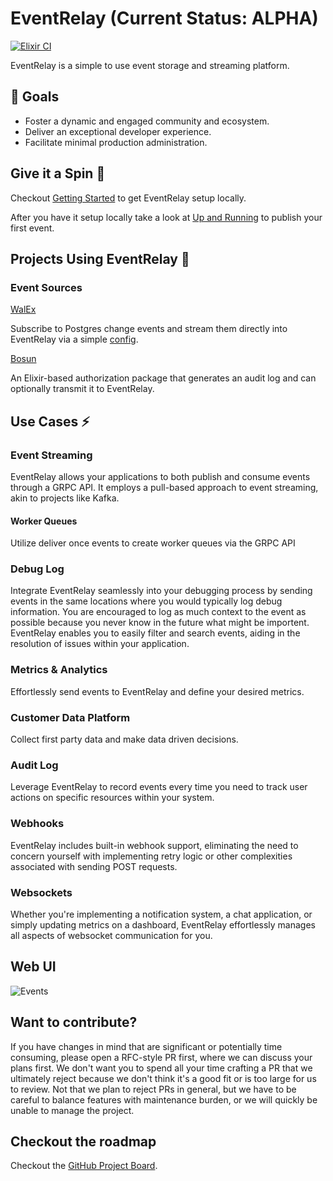 # EventRelay (Current Status: ALPHA)

[![Elixir CI](https://github.com/eventrelay/eventrelay/actions/workflows/elixir.yml/badge.svg)](https://github.com/eventrelay/eventrelay/actions/workflows/elixir.yml)

EventRelay is a simple to use event storage and streaming platform. 

## 🥅 Goals

- Foster a dynamic and engaged community and ecosystem.
- Deliver an exceptional developer experience.
- Facilitate minimal production administration.

## Give it a Spin 🚀

Checkout [Getting Started](https://github.com/eventrelay/eventrelay/wiki/Getting-Started) to get EventRelay setup locally.

After you have it setup locally take a look at [Up and Running](https://github.com/eventrelay/eventrelay/wiki/Up-and-Running) to publish your first event.


## Projects Using EventRelay 🤝

### Event Sources

[WalEx](https://github.com/cpursley/walex)

Subscribe to Postgres change events and stream them directly into EventRelay via a simple [config]([https://github.com/eventrelay](https://github.com/cpursley/walex?tab=readme-ov-file#destinations)).

[Bosun](https://github.com/themusicman/bosun) 

An Elixir-based authorization package that generates an audit log and can optionally transmit it to EventRelay.


## Use Cases ⚡

### Event Streaming

EventRelay allows your applications to both publish and consume events through a GRPC API. It employs a pull-based approach to event streaming, akin to projects like Kafka.

#### Worker Queues

Utilize deliver once events to create worker queues via the GRPC API

### Debug Log

Integrate EventRelay seamlessly into your debugging process by sending events in the same locations where you would typically log debug information. You are encouraged to log as much context to the event as possible because you never know in the future what might be importent. EventRelay enables you to easily filter and search events, aiding in the resolution of issues within your application.

### Metrics & Analytics

Effortlessly send events to EventRelay and define your desired metrics.

### Customer Data Platform

Collect first party data and make data driven decisions.

### Audit Log

Leverage EventRelay to record events every time you need to track user actions on specific resources within your system.

### Webhooks

EventRelay includes built-in webhook support, eliminating the need to concern yourself with implementing retry logic or other complexities associated with sending POST requests.

### Websockets

Whether you're implementing a notification system, a chat application, or simply updating metrics on a dashboard, EventRelay effortlessly manages all aspects of websocket communication for you.

## Web UI
![Events](https://github.com/eventrelay/eventrelay/assets/41780/5aa1f274-f417-41c9-b091-832c194f2267)

## Want to contribute?

If you have changes in mind that are significant or potentially time consuming, please open a RFC-style PR first, where we can discuss your plans first. We don't want you to spend all your time crafting a PR that we ultimately reject because we don't think it's a good fit or is too large for us to review. Not that we plan to reject PRs in general, but we have to be careful to balance features with maintenance burden, or we will quickly be unable to manage the project.

## Checkout the roadmap

Checkout the [GitHub Project Board](https://github.com/orgs/eventrelay/projects/1).
